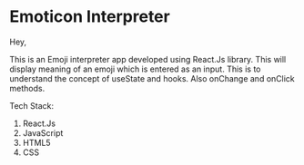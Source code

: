 # Emoticon Interpreter

Hey,


This is an Emoji interpreter app developed using React.Js library. This will display meaning of an emoji which is entered as an input.
This is to understand the concept of useState and hooks. Also onChange and onClick methods.

Tech Stack:
  1. React.Js
  2. JavaScript
  3. HTML5
  4. CSS
